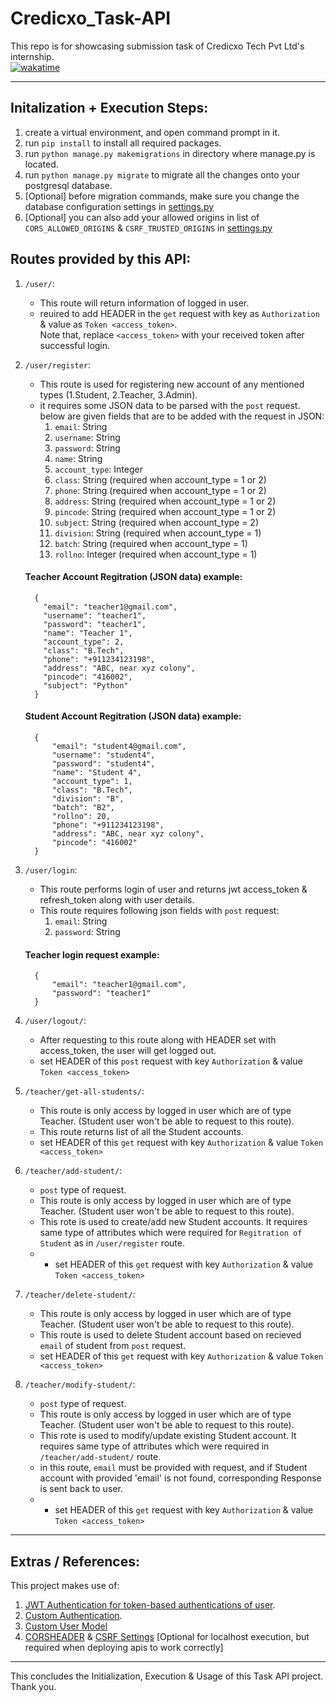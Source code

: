 # Credicxo_Task-API
This repo is for showcasing submission task of Credicxo Tech Pvt Ltd's internship.  
[![wakatime](https://wakatime.com/badge/user/7293504b-e51f-41db-ba94-4c0911fe9e63/project/6dde8147-cac2-44c5-a816-16927c14821d.svg)](https://wakatime.com/badge/user/7293504b-e51f-41db-ba94-4c0911fe9e63/project/6dde8147-cac2-44c5-a816-16927c14821d)
___

## Initalization + Execution Steps:
1. create a virtual environment, and open command prompt in it.
2. run `pip install` to install all required packages.
3. run `python manage.py makemigrations` in directory where manage.py is located.
4. run `python manage.py migrate` to migrate all the changes onto your postgresql database.
5. [Optional] before migration commands, make sure you change the database configuration settings in [settings.py](https://github.com/jaypowar00/credicxo_task-api/blob/master/credicxo_task/settings.py#L80-L94)
6. [Optional] you can also add your allowed origins in list of `CORS_ALLOWED_ORIGINS` & `CSRF_TRUSTED_ORIGINS` in [settings.py](https://github.com/jaypowar00/credicxo_task-api/blob/master/credicxo_task/settings.py#L132-L142)

## Routes provided by this API:
1. `/user/`:  
    - This route will return information of logged in user.
    - reuired to add HEADER in the `get` request with key as `Authorization` & value as `Token <access_token>`.  
    Note that, replace `<access_token>` with your received token after successful login.

2. `/user/register`:
    - This route is used for registering new account of any mentioned types (1.Student, 2.Teacher, 3.Admin).
    - it requires some JSON data to be parsed with the `post` request. below are given fields that are to be added with the request in JSON:  
      1. `email`: String
      2. `username`: String
      3. `password`: String
      4. `name`: String
      5. `account_type`: Integer
      6. `class`: String (required when account_type = 1 or 2)
      7. `phone`: String (required when account_type = 1 or 2)
      8. `address`: String (required when account_type = 1 or 2)
      9. `pincode`: String (required when account_type = 1 or 2)
      10. `subject`: String (required when account_type = 2)
      11. `division`: String (required when account_type = 1)
      12. `batch`: String (required when account_type = 1)
      13. `rollno`: Integer (required when account_type = 1)
    #### Teacher Account Regitration (JSON data) example:
      ```
        {
          "email": "teacher1@gmail.com",
          "username": "teacher1",
          "password": "teacher1",
          "name": "Teacher 1",
          "account_type": 2,
          "class": "B.Tech",
          "phone": "+911234123198",
          "address": "ABC, near xyz colony",
          "pincode": "416002",
          "subject": "Python"
        }
      ```
    #### Student Account Regitration (JSON data) example:
      ```
        {
            "email": "student4@gmail.com",
            "username": "student4",
            "password": "student4",
            "name": "Student 4",
            "account_type": 1,
            "class": "B.Tech",
            "division": "B",
            "batch": "B2",
            "rollno": 20,
            "phone": "+911234123198",
            "address": "ABC, near xyz colony",
            "pincode": "416002"
        }
      ```

3. `/user/login`:
    - This route performs login of user and returns jwt access_token & refresh_token along with user details.
    - This route requires following json fields with `post` request:
        1. `email`: String
        2. `password`: String
    #### Teacher login request example:
    ```
      {
          "email": "teacher1@gmail.com",
          "password": "teacher1"
      }
    ```

4. `/user/logout/`:
    - After requesting to this route along with HEADER set with access_token, the user will get logged out.
    - set HEADER of this `post` request with key `Authorization` & value `Token <access_token>`

5. `/teacher/get-all-students/`:
    - This route is only access by logged in user which are of type Teacher. (Student user won't be able to request to this route).
    - This route returns list of all the Student accounts.
    - set HEADER of this `get` request with key `Authorization` & value `Token <access_token>`

6. `/teacher/add-student/`:
    - `post` type of request.
    - This route is only access by logged in user which are of type Teacher. (Student user won't be able to request to this route).
    - This rote is used to create/add new Student accounts. It requires same type of attributes which were required for `Regitration of Student` as in `/user/register` route.
    - - set HEADER of this `get` request with key `Authorization` & value `Token <access_token>`

7. `/teacher/delete-student/`:
    - This route is only access by logged in user which are of type Teacher. (Student user won't be able to request to this route).
    - This route is used to delete Student account based on recieved `email` of student from `post` request.
    - set HEADER of this `get` request with key `Authorization` & value `Token <access_token>`

8. `/teacher/modify-student/`:
    - `post` type of request.
    - This route is only access by logged in user which are of type Teacher. (Student user won't be able to request to this route).
    - This rote is used to modify/update existing Student account. It requires same type of attributes which were required in `/teacher/add-student/` route.
    - in this route, `email` must be provided with request, and if Student account with provided 'email' is not found, corresponding Response is sent back to user.
    - - set HEADER of this `get` request with key `Authorization` & value `Token <access_token>`

___

## Extras / References:

This project makes use of:
1. [JWT Authentication for token-based authentications of user](https://www.django-rest-framework.org/api-guide/authentication/#json-web-token-authentication).
2. [Custom Authentication](https://docs.djangoproject.com/en/4.0/topics/auth/customizing/#writing-an-authentication-backend).
3. [Custom User Model](https://docs.djangoproject.com/en/4.0/topics/auth/customizing/#specifying-a-custom-user-model)
4. [CORSHEADER](https://pypi.org/project/django-cors-headers/) & [CSRF Settings](https://docs.djangoproject.com/en/4.0/ref/csrf/) [Optional for localhost execution, but required when deploying apis to work correctly]

___

This concludes the Initialization, Execution & Usage of this Task API project.  
Thank you.
